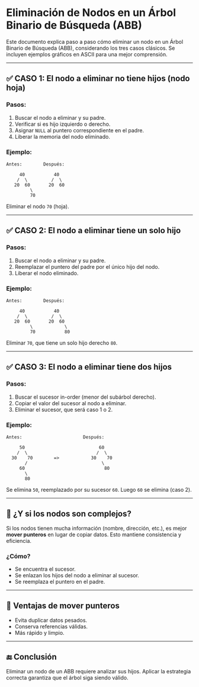 
# Eliminación de Nodos en un Árbol Binario de Búsqueda (ABB)

Este documento explica paso a paso cómo eliminar un nodo en un Árbol Binario de Búsqueda (ABB), considerando los tres casos clásicos. Se incluyen ejemplos gráficos en ASCII para una mejor comprensión.

---

## ✅ CASO 1: El nodo a eliminar **no tiene hijos** (nodo hoja)

### Pasos:
1. Buscar el nodo a eliminar y su padre.
2. Verificar si es hijo izquierdo o derecho.
3. Asignar `NULL` al puntero correspondiente en el padre.
4. Liberar la memoria del nodo eliminado.

### Ejemplo:

```
Antes:        Después:

     40           40
    /  \         /  \
   20  60       20  60
         \
         70
```

Eliminar el nodo `70` (hoja).

---

## ✅ CASO 2: El nodo a eliminar **tiene un solo hijo**

### Pasos:
1. Buscar el nodo a eliminar y su padre.
2. Reemplazar el puntero del padre por el único hijo del nodo.
3. Liberar el nodo eliminado.

### Ejemplo:

```
Antes:        Después:

     40           40
    /  \         /  \
   20  60       20  60
         \            \
         70           80
```

Eliminar `70`, que tiene un solo hijo derecho `80`.

---

## ✅ CASO 3: El nodo a eliminar **tiene dos hijos**

### Pasos:
1. Buscar el sucesor in-order (menor del subárbol derecho).
2. Copiar el valor del sucesor al nodo a eliminar.
3. Eliminar el sucesor, que será caso 1 o 2.

### Ejemplo:

```
Antes:                       Después:

     50                            60
    /  \                          /  \
  30    70        =>            30    70
       /                            \
     60                              80
       \
       80
```

Se elimina `50`, reemplazado por su sucesor `60`. Luego `60` se elimina (caso 2).

---

## 🎯 ¿Y si los nodos son complejos?

Si los nodos tienen mucha información (nombre, dirección, etc.), es mejor **mover punteros** en lugar de copiar datos. Esto mantiene consistencia y eficiencia.

### ¿Cómo?
- Se encuentra el sucesor.
- Se enlazan los hijos del nodo a eliminar al sucesor.
- Se reemplaza el puntero en el padre.

---

## 🧠 Ventajas de mover punteros

- Evita duplicar datos pesados.
- Conserva referencias válidas.
- Más rápido y limpio.

---

## 🔚 Conclusión

Eliminar un nodo de un ABB requiere analizar sus hijos. Aplicar la estrategia correcta garantiza que el árbol siga siendo válido.

